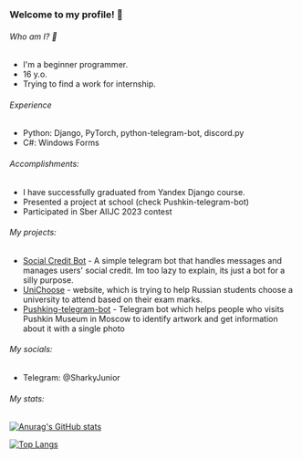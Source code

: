 ### Welcome to my profile! 👋

###### Who am I? 🧐
- I'm a beginner programmer.
- 16 y.o.
- Trying to find a work for internship.

###### Experience
- Python: Django, PyTorch, python-telegram-bot, discord.py
- C#: Windows Forms

###### Аccomplishments:
- I have successfully graduated from Yandex Django course.
- Presented a project at school (check Pushkin-telegram-bot)
- Participated in Sber AIIJC 2023 contest

###### My projects:
- [Social Credit Bot](https://github.com/SharkyJunior/Social-Credit-bot) - A simple telegram bot that handles messages and manages users' social credit. Im too lazy to explain, its just a bot for a silly purpose.
- [UniChoose](https://github.com/h4x4d/UniChoose) - website, which is trying to help Russian students choose a university to attend based on their exam marks.
- [Pushking-telegram-bot](https://github.com/SharkyJunior/Pushkin-telegram-bot) - Telegram bot which helps people who visits Pushkin Museum in Moscow to identify artwork and get information about it with a single photo

###### My socials:
- Telegram: @SharkyJunior

###### My stats:
[![Anurag's GitHub stats](https://github-readme-stats.vercel.app/api?username=SharkyJunior&show_icons=true&theme=radical)](https://github.com/anuraghazra/github-readme-stats)

[![Top Langs](https://github-readme-stats.vercel.app/api/top-langs/?username=SharkyJunior&layout=compact&theme=radical)](https://github.com/anuraghazra/github-readme-stats)
